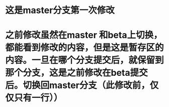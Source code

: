 # 这是master分支第一次修改
# 之前修改虽然在master 和beta上切换，都能看到修改的内容，但是这是暂存区的内容。一旦在哪个分支提交后，就保留到那个分支，这是之前修改在beta提交后。切换回master分支（此修改前，仅仅只有一行））
